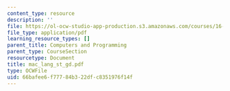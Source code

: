 ```yaml
---
content_type: resource
description: ''
file: https://ol-ocw-studio-app-production.s3.amazonaws.com/courses/16-01-unified-engineering-i-ii-iii-iv-fall-2005-spring-2006/66bafee6f77784b322dfc8351976f14f_mac_lang_st_gd.pdf
file_type: application/pdf
learning_resource_types: []
parent_title: Computers and Programming
parent_type: CourseSection
resourcetype: Document
title: mac_lang_st_gd.pdf
type: OCWFile
uid: 66bafee6-f777-84b3-22df-c8351976f14f
---
```

